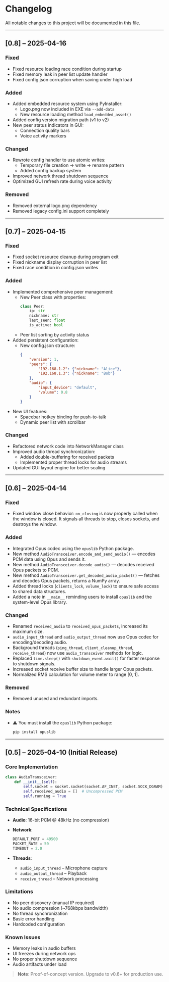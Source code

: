 # Changelog

All notable changes to this project will be documented in this file.

---

## [0.8] – 2025-04-16

### Fixed
- Fixed resource loading race condition during startup
- Fixed memory leak in peer list update handler
- Fixed config.json corruption when saving under high load

### Added
- Added embedded resource system using PyInstaller:
  - Logo.png now included in EXE via `--add-data`
  - New resource loading method `load_embedded_asset()`
- Added config version migration path (v1 to v2)
- New peer status indicators in GUI:
  - Connection quality bars
  - Voice activity markers

### Changed
- Rewrote config handler to use atomic writes:
  - Temporary file creation → write → rename pattern
  - Added config backup system
- Improved network thread shutdown sequence
- Optimized GUI refresh rate during voice activity

### Removed
- Removed external logo.png dependency
- Removed legacy config.ini support completely

---

## [0.7] – 2025-04-15

### Fixed
- Fixed socket resource cleanup during program exit
- Fixed nickname display corruption in peer list
- Fixed race condition in config.json writes

### Added
- Implemented comprehensive peer management:
  - New Peer class with properties:
    ```python
    class Peer:
        ip: str
        nickname: str
        last_seen: float
        is_active: bool
    ```
  - Peer list sorting by activity status
- Added persistent configuration:
  - New config.json structure:
    ```json
    {
        "version": 1,
        "peers": {
            "192.168.1.2": {"nickname": "Alice"},
            "192.168.1.3": {"nickname": "Bob"}
        },
        "audio": {
            "input_device": "default",
            "volume": 0.8
        }
    }
    ```
- New UI features:
  - Spacebar hotkey binding for push-to-talk
  - Dynamic peer list with scrollbar

### Changed
- Refactored network code into NetworkManager class
- Improved audio thread synchronization:
  - Added double-buffering for received packets
  - Implemented proper thread locks for audio streams
- Updated GUI layout engine for better scaling

---

## [0.6] – 2025-04-14

### Fixed
- Fixed window close behavior: `on_closing` is now properly called when the window is closed. It signals all threads to stop, closes sockets, and destroys the window.

### Added
- Integrated Opus codec using the `opuslib` Python package.
- New method `AudioTransceiver.encode_and_send_audio()` — encodes PCM data using Opus and sends it.
- New method `AudioTransceiver.decode_audio()` — decodes received Opus packets to PCM.
- New method `AudioTransceiver.get_decoded_audio_packet()` — fetches and decodes Opus packets, returns a NumPy array.
- Added thread locks (`clients_lock`, `volume_lock`) to ensure safe access to shared data structures.
- Added a note in `__main__` reminding users to install `opuslib` and the system-level Opus library.

### Changed
- Renamed `received_audio` to `received_opus_packets`, increased its maximum size.
- `audio_input_thread` and `audio_output_thread` now use Opus codec for encoding/decoding audio.
- Background threads (`ping_thread`, `client_cleanup_thread`, `receive_thread`) now use `audio_transceiver` methods for logic.
- Replaced `time.sleep()` with `shutdown_event.wait()` for faster response to shutdown signals.
- Increased socket receive buffer size to handle larger Opus packets.
- Normalized RMS calculation for volume meter to range [0, 1].

### Removed
- Removed unused and redundant imports.

### Notes
- ⚠️ You must install the `opuslib` Python package:
  ```bash
  pip install opuslib

---

## [0.5] – 2025-04-10 (Initial Release)

### Core Implementation

```python
class AudioTransceiver:
    def __init__(self):
        self.socket = socket.socket(socket.AF_INET, socket.SOCK_DGRAM)
        self.received_audio = []  # Uncompressed PCM
        self.running = True
```

### Technical Specifications

- **Audio**: 16-bit PCM @ 48kHz (no compression)

- **Network**:
  ```python
  DEFAULT_PORT = 49500
  PACKET_RATE = 50
  TIMEOUT = 2.0
  ```

- **Threads**:
  - `audio_input_thread` – Microphone capture  
  - `audio_output_thread` – Playback  
  - `receive_thread` – Network processing  

### Limitations

- No peer discovery (manual IP required)  
- No audio compression (~768kbps bandwidth)  
- No thread synchronization  
- Basic error handling  
- Hardcoded configuration  

### Known Issues

- Memory leaks in audio buffers  
- UI freezes during network ops  
- No proper shutdown sequence  
- Audio artifacts under load  

> **Note**: Proof-of-concept version. Upgrade to v0.6+ for production use.
